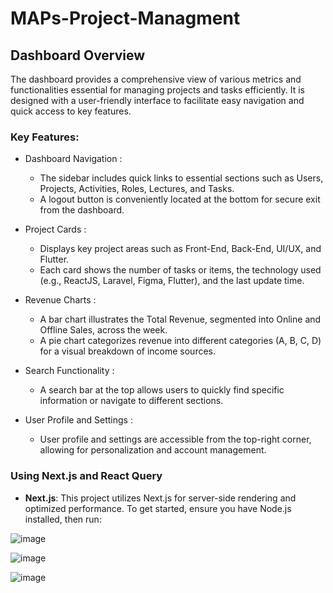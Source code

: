 # MAPs-Project-Managment


## Dashboard Overview
The dashboard provides a comprehensive view of various metrics and functionalities essential for managing projects and tasks efficiently. It is designed with a user-friendly interface to facilitate easy navigation and quick access to key features.

### Key Features:
- Dashboard Navigation :
  
  - The sidebar includes quick links to essential sections such as Users, Projects, Activities, Roles, Lectures, and Tasks.
  - A logout button is conveniently located at the bottom for secure exit from the dashboard.
- Project Cards :
  
  - Displays key project areas such as Front-End, Back-End, UI/UX, and Flutter.
  - Each card shows the number of tasks or items, the technology used (e.g., ReactJS, Laravel, Figma, Flutter), and the last update time.
- Revenue Charts :
  
  - A bar chart illustrates the Total Revenue, segmented into Online and Offline Sales, across the week.
  - A pie chart categorizes revenue into different categories (A, B, C, D) for a visual breakdown of income sources.
- Search Functionality :
  
  - A search bar at the top allows users to quickly find specific information or navigate to different sections.
- User Profile and Settings :
  
  - User profile and settings are accessible from the top-right corner, allowing for personalization and account management.

### Using Next.js and React Query
- **Next.js**: This project utilizes Next.js for server-side rendering and optimized performance. To get started, ensure you have Node.js installed, then run:



![image](https://github.com/user-attachments/assets/ad5b0c42-4629-4ec0-98c5-2bf9f3130802)


![image](https://github.com/user-attachments/assets/93008dee-d984-44cc-ae05-42919bc6bd61)


![image](https://github.com/user-attachments/assets/00b8736c-a543-4ac2-aa8c-dd9dd3daeb5a)
